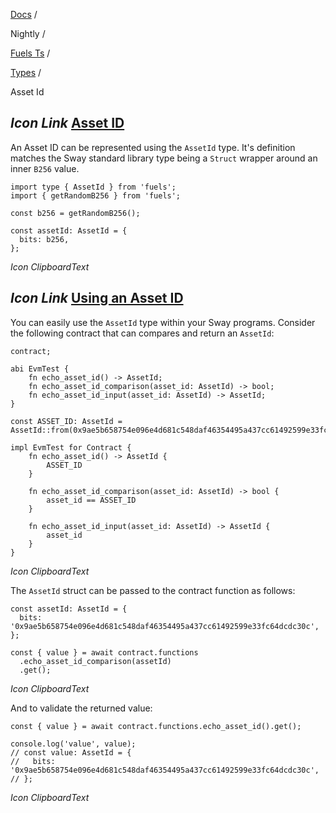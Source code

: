 [Docs](https://docs.fuel.network/) /

Nightly  /

[Fuels Ts](https://docs.fuel.network/docs/nightly/fuels-ts/) /

[Types](https://docs.fuel.network/docs/nightly/fuels-ts/types/) /

Asset Id

## _Icon Link_ [Asset ID](https://docs.fuel.network/docs/nightly/fuels-ts/types/asset-id/\#asset-id)

An Asset ID can be represented using the `AssetId` type. It's definition matches the Sway standard library type being a `Struct` wrapper around an inner `B256` value.

```fuel_Box fuel_Box-idXKMmm-css
import type { AssetId } from 'fuels';
import { getRandomB256 } from 'fuels';

const b256 = getRandomB256();

const assetId: AssetId = {
  bits: b256,
};
```

_Icon ClipboardText_

## _Icon Link_ [Using an Asset ID](https://docs.fuel.network/docs/nightly/fuels-ts/types/asset-id/\#using-an-asset-id)

You can easily use the `AssetId` type within your Sway programs. Consider the following contract that can compares and return an `AssetId`:

```fuel_Box fuel_Box-idXKMmm-css
contract;

abi EvmTest {
    fn echo_asset_id() -> AssetId;
    fn echo_asset_id_comparison(asset_id: AssetId) -> bool;
    fn echo_asset_id_input(asset_id: AssetId) -> AssetId;
}

const ASSET_ID: AssetId = AssetId::from(0x9ae5b658754e096e4d681c548daf46354495a437cc61492599e33fc64dcdc30c);

impl EvmTest for Contract {
    fn echo_asset_id() -> AssetId {
        ASSET_ID
    }

    fn echo_asset_id_comparison(asset_id: AssetId) -> bool {
        asset_id == ASSET_ID
    }

    fn echo_asset_id_input(asset_id: AssetId) -> AssetId {
        asset_id
    }
}
```

_Icon ClipboardText_

The `AssetId` struct can be passed to the contract function as follows:

```fuel_Box fuel_Box-idXKMmm-css
const assetId: AssetId = {
  bits: '0x9ae5b658754e096e4d681c548daf46354495a437cc61492599e33fc64dcdc30c',
};

const { value } = await contract.functions
  .echo_asset_id_comparison(assetId)
  .get();
```

_Icon ClipboardText_

And to validate the returned value:

```fuel_Box fuel_Box-idXKMmm-css
const { value } = await contract.functions.echo_asset_id().get();

console.log('value', value);
// const value: AssetId = {
//   bits: '0x9ae5b658754e096e4d681c548daf46354495a437cc61492599e33fc64dcdc30c',
// };
```

_Icon ClipboardText_